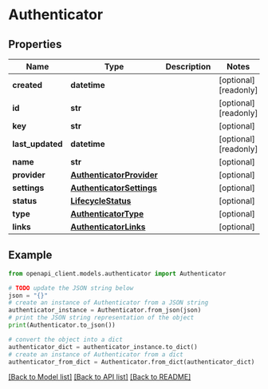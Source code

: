 # Authenticator


## Properties

Name | Type | Description | Notes
------------ | ------------- | ------------- | -------------
**created** | **datetime** |  | [optional] [readonly] 
**id** | **str** |  | [optional] [readonly] 
**key** | **str** |  | [optional] 
**last_updated** | **datetime** |  | [optional] [readonly] 
**name** | **str** |  | [optional] 
**provider** | [**AuthenticatorProvider**](AuthenticatorProvider.md) |  | [optional] 
**settings** | [**AuthenticatorSettings**](AuthenticatorSettings.md) |  | [optional] 
**status** | [**LifecycleStatus**](LifecycleStatus.md) |  | [optional] 
**type** | [**AuthenticatorType**](AuthenticatorType.md) |  | [optional] 
**links** | [**AuthenticatorLinks**](AuthenticatorLinks.md) |  | [optional] 

## Example

```python
from openapi_client.models.authenticator import Authenticator

# TODO update the JSON string below
json = "{}"
# create an instance of Authenticator from a JSON string
authenticator_instance = Authenticator.from_json(json)
# print the JSON string representation of the object
print(Authenticator.to_json())

# convert the object into a dict
authenticator_dict = authenticator_instance.to_dict()
# create an instance of Authenticator from a dict
authenticator_from_dict = Authenticator.from_dict(authenticator_dict)
```
[[Back to Model list]](../README.md#documentation-for-models) [[Back to API list]](../README.md#documentation-for-api-endpoints) [[Back to README]](../README.md)



